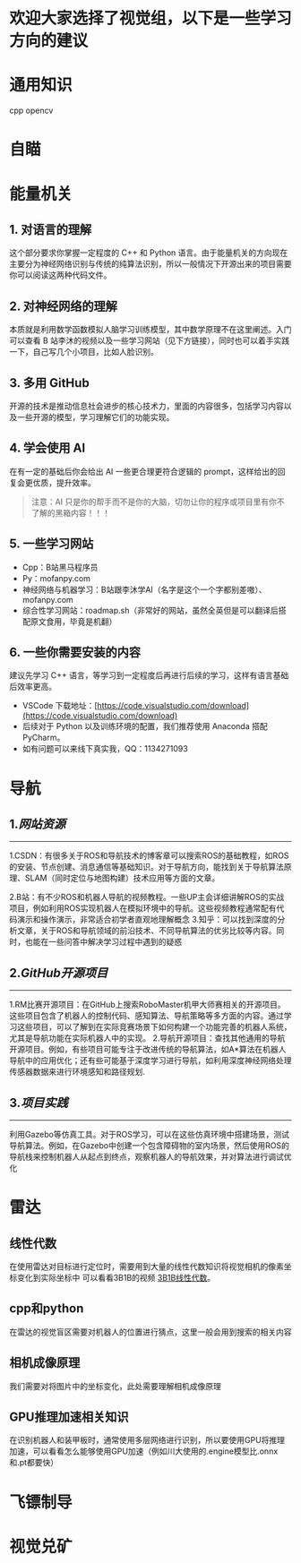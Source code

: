 # 欢迎大家选择了视觉组，以下是一些学习方向的建议

# 通用知识
cpp
opencv


# 自瞄

# 能量机关

## 1. 对语言的理解

这个部分要求你掌握一定程度的 C++ 和 Python 语言。由于能量机关的方向现在主要分为神经网络识别与传统的纯算法识别，所以一般情况下开源出来的项目需要你可以阅读这两种代码文件。

## 2. 对神经网络的理解

本质就是利用数学函数模拟人脑学习训练模型，其中数学原理不在这里阐述。入门可以查看 B 站李沐的视频以及一些学习网站（见下方链接），同时也可以着手实践一下，自己写几个小项目，比如人脸识别。

## 3. 多用 GitHub

开源的技术是推动信息社会进步的核心技术力，里面的内容很多，包括学习内容以及一些开源的模型，学习理解它们的功能实现。

## 4. 学会使用 AI

在有一定的基础后你会给出 AI 一些更合理更符合逻辑的 prompt，这样给出的回复会更优质，提升效率。

> 注意：AI 只是你的帮手而不是你的大脑，切勿让你的程序或项目里有你不了解的黑箱内容！！！


## 5. 一些学习网站

- Cpp：B站黑马程序员
- Py：mofanpy.com
- 神经网络与机器学习：B站跟李沐学AI（名字是这个一个字都别差嗷）、mofanpy.com
- 综合性学习网站：roadmap.sh（非常好的网站，虽然全英但是可以翻译后搭配原文食用，毕竟是机翻）

## 6. 一些你需要安装的内容

建议先学习 C++ 语言，等学习到一定程度后再进行后续的学习，这样有语言基础后效率更高。

- VSCode 下载地址：[https://code.visualstudio.com/download](https://code.visualstudio.com/download)
- 后续对于 Python 以及训练环境的配置，我们推荐使用 Anaconda 搭配 PyCharm。
- 如有问题可以来线下真实我，QQ：1134271093

# 导航

## 1.***网站资源***
---
1.CSDN​​：有很多关于ROS和导航技术的博客章可以搜索ROS的基础教程，如ROS的安装、节点创建、消息通信等基础知识。对于导航方向，能找到关于导航算法原理、SLAM（同时定位与地图构建）技术应用等方面的文章。

2.​​B站​​：有不少ROS和机器人导航的视频教程。一些UP主会详细讲解ROS的实战项目，例如利用ROS实现机器人在模拟环境中的导航。这些视频教程通常配有代码演示和操作演示，非常适合初学者直观地理解概念
3.知乎​​：可以找到深度的分析文章，关于ROS和导航领域的前沿技术、不同导航算法的优劣比较等内容。同时，也能在一些问答中解决学习过程中遇到的疑惑
## 2.***GitHub开源项目***
---
1.RM比赛开源项目​​：在GitHub上搜索RoboMaster机甲大师赛相关的开源项目。这些项目包含了机器人的控制代码、感知算法、导航策略等多方面的内容。通过学习这些项目，可以了解到在实际竞赛场景下如何构建一个功能完善的机器人系统，尤其是导航功能在实际机器人中的实现。
2.导航开源项目​​：查找其他通用的导航开源项目。例如，有些项目可能专注于改进传统的导航算法，如A*算法在机器人导航中的应用优化；还有些可能基于深度学习进行导航，如利用深度神经网络处理传感器数据来进行环境感知和路径规划.
## 3.***项目实践​***
---
利用Gazebo等仿真工具。对于ROS学习，可以在这些仿真环境中搭建场景，测试导航算法。例如，在Gazebo中创建一个包含障碍物的室内场景，然后使用ROS的导航栈来控制机器人从起点到终点，观察机器人的导航效果，并对算法进行调试优化
# 雷达

## 线性代数

在使用雷达对目标进行定位时，需要用到大量的线性代数知识将视觉相机的像素坐标变化到实际坐标中
可以看看3B1B的视频 [3B1B线性代数](https://www.bilibili.com/video/BV1ys411472E/?spm_id_from=333.1387.homepage.video_card.click&vd_source=f5d67b6263fc5e307cc830f79e320af5)。

## cpp和python

在雷达的视觉盲区需要对机器人的位置进行猜点，这里一般会用到搜索的相关内容

## 相机成像原理

我们需要对将图片中的坐标变化，此处需要理解相机成像原理

## GPU推理加速相关知识

在识别机器人和装甲板时，通常使用多层网络进行识别，所以要使用GPU将推理加速，可以看看怎么能够使用GPU加速（例如川大使用的.engine模型比.onnx和.pt都要快）

# 飞镖制导

# 视觉兑矿

